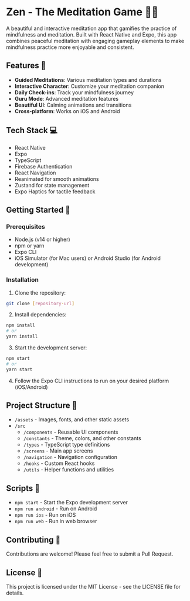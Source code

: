 # Zen - The Meditation Game 🧘‍♂️

A beautiful and interactive meditation app that gamifies the practice of mindfulness and meditation. Built with React Native and Expo, this app combines peaceful meditation with engaging gameplay elements to make mindfulness practice more enjoyable and consistent.

## Features 🌟

- **Guided Meditations**: Various meditation types and durations
- **Interactive Character**: Customize your meditation companion
- **Daily Check-ins**: Track your mindfulness journey
- **Guru Mode**: Advanced meditation features
- **Beautiful UI**: Calming animations and transitions
- **Cross-platform**: Works on iOS and Android

## Tech Stack 💻

- React Native
- Expo
- TypeScript
- Firebase Authentication
- React Navigation
- Reanimated for smooth animations
- Zustand for state management
- Expo Haptics for tactile feedback

## Getting Started 🚀

### Prerequisites

- Node.js (v14 or higher)
- npm or yarn
- Expo CLI
- iOS Simulator (for Mac users) or Android Studio (for Android development)

### Installation

1. Clone the repository:
```bash
git clone [repository-url]
```

2. Install dependencies:
```bash
npm install
# or
yarn install
```

3. Start the development server:
```bash
npm start
# or
yarn start
```

4. Follow the Expo CLI instructions to run on your desired platform (iOS/Android)

## Project Structure 📁

- `/assets` - Images, fonts, and other static assets
- `/src`
  - `/components` - Reusable UI components
  - `/constants` - Theme, colors, and other constants
  - `/types` - TypeScript type definitions
  - `/screens` - Main app screens
  - `/navigation` - Navigation configuration
  - `/hooks` - Custom React hooks
  - `/utils` - Helper functions and utilities

## Scripts 📝

- `npm start` - Start the Expo development server
- `npm run android` - Run on Android
- `npm run ios` - Run on iOS
- `npm run web` - Run in web browser

## Contributing 🤝

Contributions are welcome! Please feel free to submit a Pull Request.

## License 📄

This project is licensed under the MIT License - see the LICENSE file for details. 